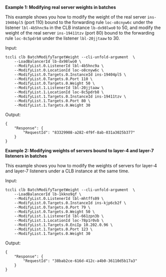 **Example 1: Modifying real server weights in batches**

This example shows you how to modify the weight of the real server `ins-19404pl5` (port 110) bound to the forwarding rule `loc-o8cnyw6c` under the listener `lbl-4b5hnc9a` in the CLB instance `lb-dx98lwo0` to 50, and modify the weight of the real server `ins-19411tzv` (port 80) bound to the forwarding rule `loc-8c5pdrb8` under the listener `lbl-20jjtaaw` to 30.

Input: 

```
tccli clb BatchModifyTargetWeight --cli-unfold-argument  \
    --LoadBalancerId lb-dx98lwo0 \
    --ModifyList.0.ListenerId lbl-4b5hnc9a \
    --ModifyList.0.LocationId loc-o8cnyw6c \
    --ModifyList.0.Targets.0.InstanceId ins-19404pl5 \
    --ModifyList.0.Targets.0.Port 110 \
    --ModifyList.0.Targets.0.Weight 50 \
    --ModifyList.1.ListenerId lbl-20jjtaaw \
    --ModifyList.1.LocationId loc-8c5pdrb8 \
    --ModifyList.1.Targets.0.InstanceId ins-19411tzv \
    --ModifyList.1.Targets.0.Port 80 \
    --ModifyList.1.Targets.0.Weight 30
```

Output: 
```
{
    "Response": {
        "RequestId": "83329908-a282-4f9f-8ab-031a3025b377"
    }
}
```

**Example 2: Modifying weights of servers bound to layer-4 and layer-7 listeners in batches**

This example shows you how to modify the weights of servers for layer-4 and layer-7 listeners under a CLB instance at the same time.

Input: 

```
tccli clb BatchModifyTargetWeight --cli-unfold-argument  \
    --LoadBalancerId lb-1kkno9qf \
    --ModifyList.0.ListenerId lbl-mhtffs09 \
    --ModifyList.0.Targets.0.InstanceId ins-kjp6cb2f \
    --ModifyList.0.Targets.0.Port 79 \
    --ModifyList.0.Targets.0.Weight 50 \
    --ModifyList.1.ListenerId lbl-661zpn3b \
    --ModifyList.1.LocationId loc-78p1r0vb \
    --ModifyList.1.Targets.0.EniIp 10.202.0.96 \
    --ModifyList.1.Targets.0.Port 123 \
    --ModifyList.1.Targets.0.Weight 30
```

Output: 
```
{
    "Response": {
        "RequestId": "38bab2ce-616d-412c-a4b0-36110d5b17a3"
    }
}
```

